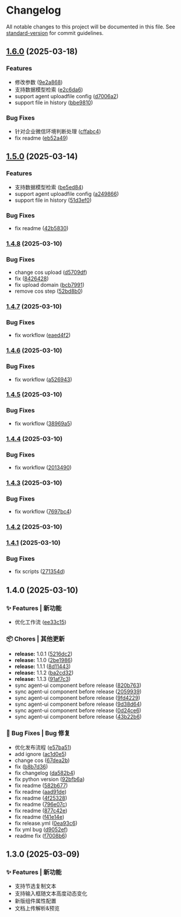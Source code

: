 # Changelog

All notable changes to this project will be documented in this file. See [standard-version](https://github.com/conventional-changelog/standard-version) for commit guidelines.

## [1.6.0](https://github.com/TencentCloudBase/cloudbase-agent-ui/compare/v1.4.8...v1.6.0) (2025-03-18)


### Features

* 修改参数 ([9e2a868](https://github.com/TencentCloudBase/cloudbase-agent-ui/commit/9e2a8683716958ba3c0f10d06d0482f854c514b1))
* 支持数据模型检索 ([e2c6da6](https://github.com/TencentCloudBase/cloudbase-agent-ui/commit/e2c6da63cf1b4e51185bfdfa1f98f6f1807caab2))
* support agent uploadfile config ([d7006a2](https://github.com/TencentCloudBase/cloudbase-agent-ui/commit/d7006a2827489938411ca6e5b5244c8019e85ae7))
* support file in history ([bbe9810](https://github.com/TencentCloudBase/cloudbase-agent-ui/commit/bbe9810b6b3c8d68a6a7a7d6549bc7730530cd16))


### Bug Fixes

* 针对企业微信环境判断处理 ([cffabc4](https://github.com/TencentCloudBase/cloudbase-agent-ui/commit/cffabc4fccbcbf038eed8659d53920c9c04891a5))
* fix readme ([eb52a49](https://github.com/TencentCloudBase/cloudbase-agent-ui/commit/eb52a495ebbeef603776809a443b4b5f10701952))

## [1.5.0](https://github.com/TencentCloudBase/cloudbase-agent-ui/compare/v1.4.8...v1.5.0) (2025-03-14)


### Features

* 支持数据模型检索 ([be5ed84](https://github.com/TencentCloudBase/cloudbase-agent-ui/commit/be5ed8419b9be0ba2284ae5017f2ad35995e8b4e))
* support agent uploadfile config ([a249866](https://github.com/TencentCloudBase/cloudbase-agent-ui/commit/a249866aaafe1e744d43c2ccdbd83856c72d1eb2))
* support file in history ([51d3ef0](https://github.com/TencentCloudBase/cloudbase-agent-ui/commit/51d3ef0f4cf45bc12a7b62cb1a887e834a948be5))


### Bug Fixes

* fix readme ([42b5830](https://github.com/TencentCloudBase/cloudbase-agent-ui/commit/42b5830de3e885a3adf6ab658f785c496158cd5c))

### [1.4.8](https://github.com/TencentCloudBase/cloudbase-agent-ui/compare/v1.4.7...v1.4.8) (2025-03-10)


### Bug Fixes

* change cos upload ([d5709df](https://github.com/TencentCloudBase/cloudbase-agent-ui/commit/d5709df55a37b203d82fca95a9388d2d896cd500))
* fix ([8426428](https://github.com/TencentCloudBase/cloudbase-agent-ui/commit/842642857011872ed84a62c273182764c715aba3))
* fix upload domain ([bcb7991](https://github.com/TencentCloudBase/cloudbase-agent-ui/commit/bcb799132e2d9a5f8c8f3d6d37ff39dc2d6fb27f))
* remove cos step ([52bd8b0](https://github.com/TencentCloudBase/cloudbase-agent-ui/commit/52bd8b0aea37907f91dab67b04046e87577a5eec))

### [1.4.7](https://github.com/TencentCloudBase/cloudbase-agent-ui/compare/v1.4.6...v1.4.7) (2025-03-10)


### Bug Fixes

* fix workflow ([eaed4f2](https://github.com/TencentCloudBase/cloudbase-agent-ui/commit/eaed4f28a10d9eecd4d83c8f25d731442851ab52))

### [1.4.6](https://github.com/TencentCloudBase/cloudbase-agent-ui/compare/v1.4.5...v1.4.6) (2025-03-10)


### Bug Fixes

* fix workflow ([a526943](https://github.com/TencentCloudBase/cloudbase-agent-ui/commit/a5269433be9a3106255bb19b5a6d2ea329ec33f5))

### [1.4.5](https://github.com/TencentCloudBase/cloudbase-agent-ui/compare/v1.4.4...v1.4.5) (2025-03-10)


### Bug Fixes

* fix workflow ([38969a5](https://github.com/TencentCloudBase/cloudbase-agent-ui/commit/38969a598b35ca4408e79ce98d53ae5780efe32b))

### [1.4.4](https://github.com/TencentCloudBase/cloudbase-agent-ui/compare/v1.4.3...v1.4.4) (2025-03-10)


### Bug Fixes

* fix workflow ([2013490](https://github.com/TencentCloudBase/cloudbase-agent-ui/commit/201349079931e3c4fd4d102c189e3d63d41ebf66))

### [1.4.3](https://github.com/TencentCloudBase/cloudbase-agent-ui/compare/v1.4.2...v1.4.3) (2025-03-10)


### Bug Fixes

* fix workflow ([7697bc4](https://github.com/TencentCloudBase/cloudbase-agent-ui/commit/7697bc40b4f00c825bdae0f421381fcfd49923c3))

### [1.4.2](https://github.com/TencentCloudBase/cloudbase-agent-ui/compare/v1.4.1...v1.4.2) (2025-03-10)

### [1.4.1](https://github.com/TencentCloudBase/cloudbase-agent-ui/compare/v1.4.0...v1.4.1) (2025-03-10)


### Bug Fixes

* fix scripts ([271354d](https://github.com/TencentCloudBase/cloudbase-agent-ui/commit/271354d5ffafbfd8451ed763a4a64d851a0d9f7d))

## 1.4.0 (2025-03-10)


### ✨ Features | 新功能

* 优化工作流 ([ee33c15](https://github.com/TencentCloudBase/cloudbase-agent-ui/commit/ee33c155fe013b7e8342fd42785aa1920da58dd5))


### 📦 Chores | 其他更新

* **release:** 1.0.1 ([5216dc2](https://github.com/TencentCloudBase/cloudbase-agent-ui/commit/5216dc2997e7d7edfbe18b6b51df8fdd68c71637))
* **release:** 1.1.0 ([2be1986](https://github.com/TencentCloudBase/cloudbase-agent-ui/commit/2be1986b71e5f72b6cfbd714aa21e3130d4e3970))
* **release:** 1.1.1 ([8d11443](https://github.com/TencentCloudBase/cloudbase-agent-ui/commit/8d114432ce07e11ef198f3c7d0e0389c888231af))
* **release:** 1.1.2 ([ba2cd32](https://github.com/TencentCloudBase/cloudbase-agent-ui/commit/ba2cd3278772ac32fb3ae162588530049cc2e137))
* **release:** 1.1.3 ([91af7c3](https://github.com/TencentCloudBase/cloudbase-agent-ui/commit/91af7c3b7c1b5c2ddefccc985dee66b67bb74729))
* sync agent-ui component before release ([820b763](https://github.com/TencentCloudBase/cloudbase-agent-ui/commit/820b763496490a6aa2d48e592a60f528823534a3))
* sync agent-ui component before release ([2059939](https://github.com/TencentCloudBase/cloudbase-agent-ui/commit/2059939e8dedc65d26bbd3a68f6f0ffc1b4509b6))
* sync agent-ui component before release ([9fd4229](https://github.com/TencentCloudBase/cloudbase-agent-ui/commit/9fd42299a9461f1b044cce1c6cc3b5773ee54bef))
* sync agent-ui component before release ([9d38d64](https://github.com/TencentCloudBase/cloudbase-agent-ui/commit/9d38d64381671691e9409479c3baaf669d79d559))
* sync agent-ui component before release ([0d24ce6](https://github.com/TencentCloudBase/cloudbase-agent-ui/commit/0d24ce6ec687f5dc5941ec18de6109c2abda9273))
* sync agent-ui component before release ([43b22b6](https://github.com/TencentCloudBase/cloudbase-agent-ui/commit/43b22b677860115841400cba0c9fd0e4db2afdb0))


### 🐛 Bug Fixes | Bug 修复

* 优化发布流程 ([e57ba51](https://github.com/TencentCloudBase/cloudbase-agent-ui/commit/e57ba51c751959976ea88a185bec8ac1ce2ae12b))
* add ignore ([ac1d0e5](https://github.com/TencentCloudBase/cloudbase-agent-ui/commit/ac1d0e5f7051af8abd6f0924d12de91adb05b747))
* change cos ([67dea2b](https://github.com/TencentCloudBase/cloudbase-agent-ui/commit/67dea2b791d7780bd5ee46032a8895fb3461d5ce))
* fix ([b8b7d36](https://github.com/TencentCloudBase/cloudbase-agent-ui/commit/b8b7d3618e29d93af166f7189767d7678d9c2a95))
* fix changelog ([da582b4](https://github.com/TencentCloudBase/cloudbase-agent-ui/commit/da582b426a7d66ffdea63bc10bd561394a5b3c9e))
* fix python version ([92bfb6a](https://github.com/TencentCloudBase/cloudbase-agent-ui/commit/92bfb6a19e14331d222a2b121d40f17fb4637e11))
* fix readme ([582b677](https://github.com/TencentCloudBase/cloudbase-agent-ui/commit/582b6772e39f6feb94beca9007efc53a38c7306e))
* fix readme ([aad91de](https://github.com/TencentCloudBase/cloudbase-agent-ui/commit/aad91de89a88790612f553965e5f2e0bf13a14d5))
* fix readme ([4f25328](https://github.com/TencentCloudBase/cloudbase-agent-ui/commit/4f2532883fc78ecb870c57c671d1ae6ad93147cc))
* fix readme ([796e07c](https://github.com/TencentCloudBase/cloudbase-agent-ui/commit/796e07cbbd27ab3e19ccfc022515812574d545a1))
* fix readme ([877c42e](https://github.com/TencentCloudBase/cloudbase-agent-ui/commit/877c42e921d85051bfeb1343f69fdcf1a30109fb))
* fix readme ([f41e14e](https://github.com/TencentCloudBase/cloudbase-agent-ui/commit/f41e14e6c9841d19bc42075f4f0f4ca08078a643))
* fix release.yml ([0ea93c6](https://github.com/TencentCloudBase/cloudbase-agent-ui/commit/0ea93c697758fb5fe3868bcfce2098f94bd37f2b))
* fix yml bug ([d9052ef](https://github.com/TencentCloudBase/cloudbase-agent-ui/commit/d9052ef9cea36e1647fc0d95f06a7ec97780a954))
* readme fix ([f7008b6](https://github.com/TencentCloudBase/cloudbase-agent-ui/commit/f7008b65f2ea5db59e085c9df710ac99e03e8174))

## 1.3.0 (2025-03-09)

### ✨ Features | 新功能

* 支持节选复制文本
* 支持输入框随文本高度动态变化
* 新版组件属性配置
* 文档上传解析&预览
